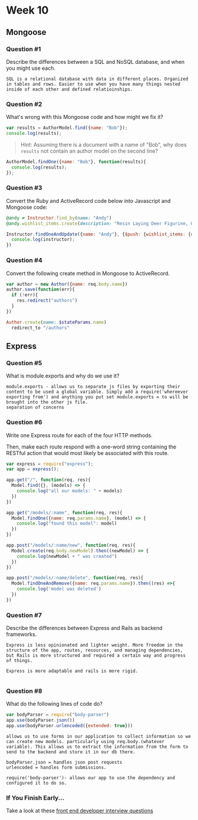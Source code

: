 # Week 10

## Mongoose

### Question #1

Describe the differences between a SQL and NoSQL database, and when you might use each.

```text
SQL is a relational database with data in different places. Organized in tables and rows. Easier to use when you have many things nested inside of each other and defined relatioinships.

```

### Question #2

What's wrong with this Mongoose code and how might we fix it?

```js
var results = AuthorModel.find({name: "Bob"});
console.log(results);
```

> Hint: Assuming there is a document with a name of "Bob", why does `results` not contain an author model on the second line?

```js
AuthorModel.findOne({name: "Bob"}, function(results){
  console.log(results);
});
```

### Question #3

Convert the Ruby and ActiveRecord code below into Javascript and Mongoose code:

```rb
@andy = Instructor.find_by(name: "Andy")
@andy.wishlist_items.create(description: "Resin Laying Deer Figurine, Gold")
```

```js
Instructor.findOneAndUpdate({name: "Andy"}, {$push: {wishlist_items: {description: "Resin Laying Deer Figurine, Gold"}}} function(instructor){
  console.log(instructor);
})

```

### Question #4

Convert the following create method in Mongoose to ActiveRecord.

```js
var author = new Author({name: req.body.name})
author.save(function(err){
  if (!err){
    res.redirect("authors")
  }
})
```

```rb
Author.create(name: $stateParams.name)
  redirect_to "/authors"

```

## Express

### Question #5

What is module.exports and why do we use it?

```text
module.exports - allows us to separate js files by exporting their content to be used a global variable. Simply add a require('whereever exporting from') and anything you put set module.exports = to will be brought into the other js file.
separation of concerns
```

### Question #6

Write one Express route for each of the four HTTP methods.

Then, make each route respond with a one-word string containing the RESTful action that would most likely be associated with this route.

```js
var express = require("express");
var app = express();

app.get("/", function(req, res){
  Model.find({}, (models) => {
    console.log("all our models: " + models)
  })
})

app.get("/models/:name", function(req, res){
  Model.findOne({name: req.params.name}, (model) => {
    console.log("found this model": model)
  })
})

app.post("/models/:name/new", function(req, res){
  Model.create(req.body.newModel).then((newModel) => {
    console.log(newModel + " was created")
  })
})

app.post("/models/:name/delete", function(req, res){
  Model.findOneAndRemove({name: req.params.name}).then((res) =>{
    console.log('model was deleted')
  })
})
```

### Question #7

Describe the differences between Express and Rails as backend frameworks.

```text
Express is less opinionated and lighter weight. More freedom in the structure of the app, routes, resources, and managing dependencies, but Rails is more structured and required a certain way and progress of things.

Express is more adaptable and rails is more rigid.


```

### Question #8

What do the following lines of code do?

```js
var bodyParser = require("body-parser")
app.use(bodyParser.json())
app.use(bodyParser.urlencoded({extended: true}))
```

```text
allows us to use forms in our application to collect information so we can create new models. particularly using req.body.(whatever variable). This allows us to extract the information from the form to send to the backend and store it in our db there.

bodyParser.json = handles json post requests
urlencoded = handles form submissions.

require('body-parser')- allows our app to use the dependency and configured it to do so.
```

### If You Finish Early...

Take a look at these [front end developer interview questions](https://github.com/h5bp/Front-end-Developer-Interview-Questions/blob/master/README.md)
